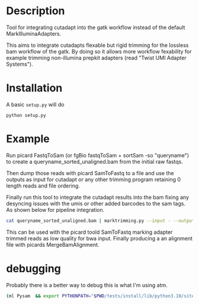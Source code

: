 
# Description

Tool for integrating cutadapt into the gatk workflow instead of the default MarkIlluminaAdapters. 

This aims to integrate cutadapts flexable but rigid trimming for the lossless bam workflow of the gatk. By doing so it allows more workflow fexability for example trimming non-illumina prepkit adapters (read "Twist UMI Adapter Systems"). 

# Installation

A basic `setup.py` will do

```
python setup.py
```

# Example

Run picard FastqToSam (or fgBio fastqToSam + sortSam -so "queryname") to create a queryname_sorted_unaligned.bam from the initial raw fastqs.  

Then dump those reads with picard SamToFastq to a file and use the outputs as input for cutadapt or any other trimming program retaining 0 length reads and file ordering. 

Finally run this tool to integrate the cutadapt results into the bam fixing any desyncing issues with the umis or other added barcodes to the sam tags. As shown below for pipeline integration.

```sh
cat queryname_sorted_unaligned.bam | marktrimming.py --input - --output - --fastq cutadapt_trimmed_1.fastq.gz --fastq cutadapt_trimmed_2.fastq.gz --ubam-out | samtools view -b > queryname_sorted_unaligned_adaptermarked.bam
```

This can be used with the picard toold SamToFastq marking adapter trimmed reads as low quality for bwa input. Finally producing a an alignment file with picards MergeBamAlignment.

# debugging

Probably there is a better way to debug this is what I'm using atm.

```bash
(ml Pysam  && export PYTHONPATH="$PWD/tests/install/lib/python3.10/site-packages:""$PYTHONPATH" && pip3 install -f -e . --prefix  tests/install/ &&  python3 ./tests/install/bin/marktrimming --output tests/test.tmp.bam --input /path/to/unaligned_qsorted.bam --fastq cutadapt_R1.fastq.gz --fastq cutadapt_R2.fastq.gz ) 
```